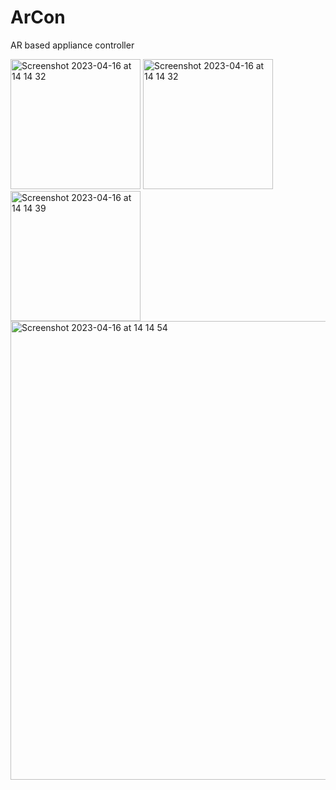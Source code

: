 # ArCon

AR based appliance controller

<img width="208" alt="Screenshot 2023-04-16 at 14 14 32" src="https://user-images.githubusercontent.com/65439290/232287506-6528521e-830b-4f04-83d4-cc6448270352.png">
<img width="208" alt="Screenshot 2023-04-16 at 14 14 32" src="https://user-images.githubusercontent.com/65439290/232287436-a458f527-6ecc-441d-a52b-e718b3e14d18.png">
<img width="208" alt="Screenshot 2023-04-16 at 14 14 39" src="https://user-images.githubusercontent.com/65439290/232287446-c3153ccd-e3fd-4870-b9fa-407856357341.png">
<img width="734" alt="Screenshot 2023-04-16 at 14 14 54" src="https://user-images.githubusercontent.com/65439290/232287451-3ee1a0cb-1367-40be-8a2e-e7931919d4db.png">
